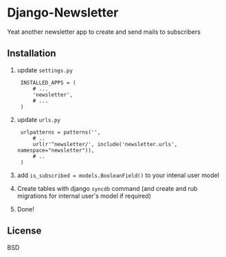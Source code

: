 Django-Newsletter
=================

Yeat another newsletter app to create and send mails to subscribers


Installation
-----------

1. update `settings.py`

		INSTALLED_APPS = (
			# ...
			'newsletter',
			# ...
		)

2. update `urls.py`

		urlpatterns = patterns('',
			# ..
			url(r'^newsletter/', include('newsletter.urls', namespace="newsletter")),
			# ..
		)

3. add `is_subscribed = models.BooleanField()` to your intenal user model


4. Create tables with django `syncdb` command (and create and rub migrations for internal user's model if required)


5. Done!


License
-------

BSD
